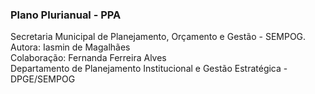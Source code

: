 ### Plano Plurianual - PPA
Secretaria Municipal de Planejamento, Orçamento e Gestão - SEMPOG. </br>
Autora: Iasmin de Magalhães</br>
Colaboração: Fernanda Ferreira Alves <br>
Departamento de Planejamento Institucional e Gestão Estratégica - DPGE/SEMPOG
